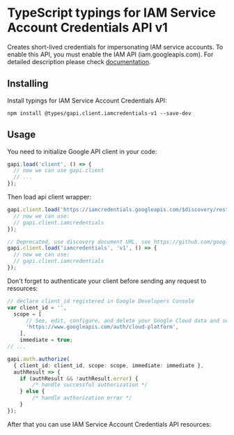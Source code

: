 # TypeScript typings for IAM Service Account Credentials API v1

Creates short-lived credentials for impersonating IAM service accounts. To enable this API, you must enable the IAM API (iam.googleapis.com). 
For detailed description please check [documentation](https://cloud.google.com/iam/docs/creating-short-lived-service-account-credentials).

## Installing

Install typings for IAM Service Account Credentials API:

```
npm install @types/gapi.client.iamcredentials-v1 --save-dev
```

## Usage

You need to initialize Google API client in your code:

```typescript
gapi.load('client', () => {
  // now we can use gapi.client
  // ...
});
```

Then load api client wrapper:

```typescript
gapi.client.load('https://iamcredentials.googleapis.com/$discovery/rest?version=v1', () => {
  // now we can use:
  // gapi.client.iamcredentials
});
```

```typescript
// Deprecated, use discovery document URL, see https://github.com/google/google-api-javascript-client/blob/master/docs/reference.md#----gapiclientloadname----version----callback--
gapi.client.load('iamcredentials', 'v1', () => {
  // now we can use:
  // gapi.client.iamcredentials
});
```

Don't forget to authenticate your client before sending any request to resources:

```typescript
// declare client_id registered in Google Developers Console
var client_id = '',
  scope = [
      // See, edit, configure, and delete your Google Cloud data and see the email address for your Google Account.
      'https://www.googleapis.com/auth/cloud-platform',
    ],
    immediate = true;
// ...

gapi.auth.authorize(
  { client_id: client_id, scope: scope, immediate: immediate },
  authResult => {
    if (authResult && !authResult.error) {
        /* handle successful authorization */
    } else {
        /* handle authorization error */
    }
});
```

After that you can use IAM Service Account Credentials API resources: <!-- TODO: make this work for multiple namespaces -->

```typescript
```
